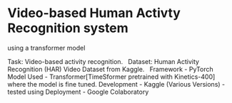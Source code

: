 # Video-based Human Activty Recognition system
using a transformer model

Task: Video-based activity recognition.   
Dataset: Human Activity Recognition (HAR) Video Dataset from Kaggle.   
Framework - PyTorch
Model Used - Transformer[TimeSformer pretrained with Kinetics-400] where the model is fine tuned.
Development - Kaggle (Various Versions) - tested using 
Deployment - Google Colaboratory

